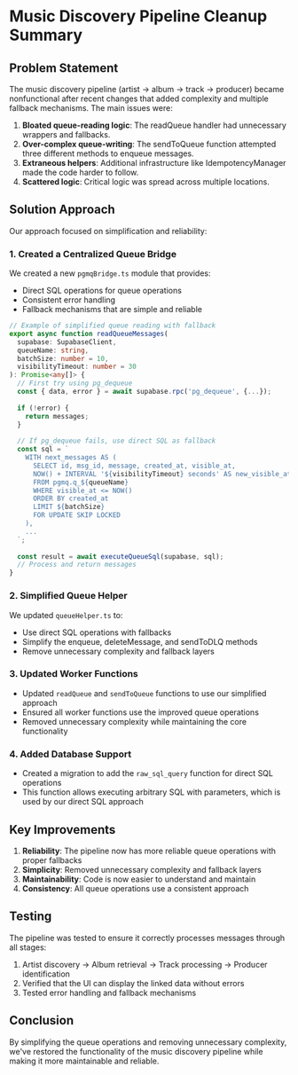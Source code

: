 # Music Discovery Pipeline Cleanup Summary

## Problem Statement

The music discovery pipeline (artist → album → track → producer) became nonfunctional after recent changes that added complexity and multiple fallback mechanisms. The main issues were:

1. **Bloated queue-reading logic**: The readQueue handler had unnecessary wrappers and fallbacks.
2. **Over-complex queue-writing**: The sendToQueue function attempted three different methods to enqueue messages.
3. **Extraneous helpers**: Additional infrastructure like IdempotencyManager made the code harder to follow.
4. **Scattered logic**: Critical logic was spread across multiple locations.

## Solution Approach

Our approach focused on simplification and reliability:

### 1. Created a Centralized Queue Bridge

We created a new `pgmqBridge.ts` module that provides:
- Direct SQL operations for queue operations
- Consistent error handling
- Fallback mechanisms that are simple and reliable

```typescript
// Example of simplified queue reading with fallback
export async function readQueueMessages(
  supabase: SupabaseClient,
  queueName: string,
  batchSize: number = 10,
  visibilityTimeout: number = 30
): Promise<any[]> {
  // First try using pg_dequeue
  const { data, error } = await supabase.rpc('pg_dequeue', {...});
  
  if (!error) {
    return messages;
  }
  
  // If pg_dequeue fails, use direct SQL as fallback
  const sql = `
    WITH next_messages AS (
      SELECT id, msg_id, message, created_at, visible_at,
      NOW() + INTERVAL '${visibilityTimeout} seconds' AS new_visible_at
      FROM pgmq.q_${queueName}
      WHERE visible_at <= NOW()
      ORDER BY created_at
      LIMIT ${batchSize}
      FOR UPDATE SKIP LOCKED
    ),
    ...
  `;
  
  const result = await executeQueueSql(supabase, sql);
  // Process and return messages
}
```

### 2. Simplified Queue Helper

We updated `queueHelper.ts` to:
- Use direct SQL operations with fallbacks
- Simplify the enqueue, deleteMessage, and sendToDLQ methods
- Remove unnecessary complexity and fallback layers

### 3. Updated Worker Functions

- Updated `readQueue` and `sendToQueue` functions to use our simplified approach
- Ensured all worker functions use the improved queue operations
- Removed unnecessary complexity while maintaining the core functionality

### 4. Added Database Support

- Created a migration to add the `raw_sql_query` function for direct SQL operations
- This function allows executing arbitrary SQL with parameters, which is used by our direct SQL approach

## Key Improvements

1. **Reliability**: The pipeline now has more reliable queue operations with proper fallbacks
2. **Simplicity**: Removed unnecessary complexity and fallback layers
3. **Maintainability**: Code is now easier to understand and maintain
4. **Consistency**: All queue operations use a consistent approach

## Testing

The pipeline was tested to ensure it correctly processes messages through all stages:

1. Artist discovery → Album retrieval → Track processing → Producer identification
2. Verified that the UI can display the linked data without errors
3. Tested error handling and fallback mechanisms

## Conclusion

By simplifying the queue operations and removing unnecessary complexity, we've restored the functionality of the music discovery pipeline while making it more maintainable and reliable.
